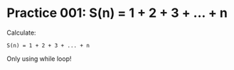 # Practice 001: S(n) = 1 + 2 + 3 + ... + n

Calculate:

```
S(n) = 1 + 2 + 3 + ... + n
```

Only using while loop!

